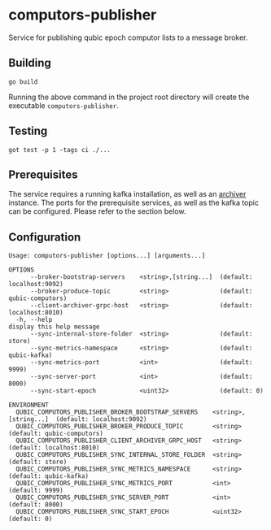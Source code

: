 # computors-publisher
Service for publishing qubic epoch computor lists to a message broker.

## Building

```shell
go build
```

Running the above command in the project root directory will create the executable `computors-publisher`.

## Testing

```shell
got test -p 1 -tags ci ./...
```

## Prerequisites
The service requires a running kafka installation, as well as an [archiver](https://github.com/qubic/go-archiver) instance.
The ports for the prerequisite services, as well as the kafka topic can be configured. Please refer to the section below.

## Configuration

```
Usage: computors-publisher [options...] [arguments...]

OPTIONS
      --broker-bootstrap-servers    <string>,[string...]  (default: localhost:9092)   
      --broker-produce-topic        <string>              (default: qubic-computors)  
      --client-archiver-grpc-host   <string>              (default: localhost:8010)   
  -h, --help                                                                          display this help message
      --sync-internal-store-folder  <string>              (default: store)            
      --sync-metrics-namespace      <string>              (default: qubic-kafka)      
      --sync-metrics-port           <int>                 (default: 9999)             
      --sync-server-port            <int>                 (default: 8000)
      --sync-start-epoch            <uint32>              (default: 0)             

ENVIRONMENT
  QUBIC_COMPUTORS_PUBLISHER_BROKER_BOOTSTRAP_SERVERS    <string>,[string...]  (default: localhost:9092)   
  QUBIC_COMPUTORS_PUBLISHER_BROKER_PRODUCE_TOPIC        <string>              (default: qubic-computors)  
  QUBIC_COMPUTORS_PUBLISHER_CLIENT_ARCHIVER_GRPC_HOST   <string>              (default: localhost:8010)   
  QUBIC_COMPUTORS_PUBLISHER_SYNC_INTERNAL_STORE_FOLDER  <string>              (default: store)            
  QUBIC_COMPUTORS_PUBLISHER_SYNC_METRICS_NAMESPACE      <string>              (default: qubic-kafka)      
  QUBIC_COMPUTORS_PUBLISHER_SYNC_METRICS_PORT           <int>                 (default: 9999)             
  QUBIC_COMPUTORS_PUBLISHER_SYNC_SERVER_PORT            <int>                 (default: 8000)
  QUBIC_COMPUTORS_PUBLISHER_SYNC_START_EPOCH            <uint32>              (default: 0)                


```